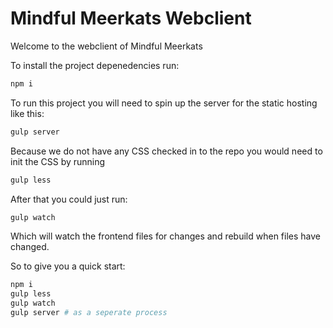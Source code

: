 

# Mindful Meerkats Webclient

Welcome to the webclient of Mindful Meerkats

To install the project depenedencies run:

```bash
npm i
```

To run this project you will need to spin up the server for the static hosting like this:

```bash
gulp server
```

Because we do not have any CSS checked in to the repo you would need to init the CSS by running

```bash
gulp less
```

After that you could just run:

```bash
gulp watch
```
Which will watch the frontend files for changes and rebuild when files have changed.

So to give you a quick start:
```bash
npm i
gulp less
gulp watch
gulp server # as a seperate process
```
